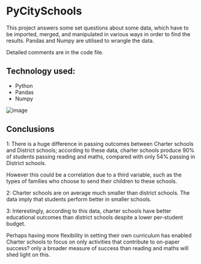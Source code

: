 # PyCitySchools 

This project answers some set questions about some data, which have to be imported, merged, and manipulated in various ways in order to find the results. Pandas and Numpy are utilised to wrangle the data.

Detailed comments  are in the code file.

## Technology used:
* Python
* Pandas
* Numpy  

![image](https://user-images.githubusercontent.com/98031776/189631051-ce7860fe-0eca-4b54-8a8e-5f52f8b62395.png)

## Conclusions
1:
There is a huge difference in passing outcomes between Charter schools and District schools; according to these data, charter schools produce 90% of students passing reading and maths, compared with only 54% passing in District schools.

However this could be a correlation due to a third variable, such as the types of families who choose to send their children to these schools.

2:
Charter schools are on average much smaller than district schools. The data imply that students perform better in smaller schools.

3:
Interestingly, according to this data, charter schools have better educational outcomes than district schools despite a lower per-student budget.

Perhaps having more flexibility in setting their own curriculum has enabled Charter schools to focus on only activities that contribute to on-paper success? only a broader measure of success than reading and maths will shed light on this.
